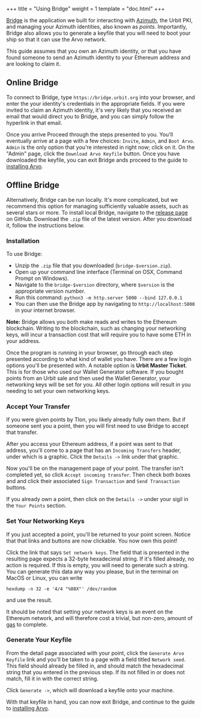 +++
title = "Using Bridge"
weight = 1
template = "doc.html"
+++

[Bridge](https://github.com/urbit/bridge) is the application we built for interacting with [Azimuth](@/docs/concepts/azimuth.md), the Urbit PKI, and managing your Azimuth identities, also known as _points_. Importantly, Bridge also allows you to generate a keyfile that you will need to boot your ship so that it can use the Arvo network.

This guide assumes that you own an Azimuth identity, or that you have found someone to send an Azimuth identity to your Ethereum address and are looking to claim it.

## Online Bridge

To connect to Bridge, type `https://bridge.urbit.org` into your browser, and enter the your identity's credentials in the appropriate fields. If you were invited to claim an Azimuth identity, it's very likely that you received an email that would direct you to Bridge, and you can simply follow the hyperlink in that email.

Once you arrive Proceed through the steps presented to you. You'll eventually arrive at a page with a few choices: `Invite`, `Admin`, and `Boot Arvo`. `Admin` is the only option that you're interested in right now; click on it. On the "Admin" page, click the `Download Arvo Keyfile` button. Once you have downloaded the keyfile, you can exit Bridge ands proceed to the guide to [installing Arvo](@/docs/getting-started/installing-urbit.md).

## Offline Bridge

Alternatively, Bridge can be run locally. It's more complicated, but we recommend this option for managing sufficiently valuable assets, such as several stars or more. To install local Bridge, navigate to the [release page](https://github.com/urbit/bridge/releases/) on GitHub. Download the `.zip` file of the latest version. After you download it, follow the instructions below.

### Installation

To use Bridge:

+ Unzip the `.zip` file that you downloaded (`bridge-$version.zip`).
+ Open up your command line interface (Terminal on OSX, Command Prompt on Windows).
+ Navigate to the `bridge-$version` directory, where `$version` is the appropriate version number.
+ Run this command: `python3 -m http.server 5000 --bind 127.0.0.1`
+ You can then use the Bridge app by navigating to `http://localhost:5000` in your internet browser.

**Note:** Bridge allows you both make reads and writes to the Ethereum blockchain. Writing to the blockchain, such as changing your networking keys, will incur a transaction cost that will require you to have some ETH in your address.

Once the program is running in your browser, go through each step presented according to what kind of wallet you have. There are a few login options you'll be presented with. A notable option is **Urbit Master Ticket**. This is for those who used our Wallet Generator software. If you bought points from an Urbit sale and then used the Wallet Generator, your networking keys will be set for you. All other login options will result in you needing to set your own networking keys.

### Accept Your Transfer

If you were given points by Tlon, you likely already fully own them. But if someone sent you a point, then you will first need to use Bridge to accept that transfer.

After you access your Ethereum address, if a point was sent to that address,
you'll come to a page that has an `Incoming Transfers` header, under which is
a graphic. Click the `Details ->` link under that graphic.

Now you'll be on the management page of your point. The transfer isn't completed
yet, so click `Accept incoming transfer`. Then check both boxes and and click
their associated `Sign Transaction` and `Send Transaction` buttons.

If you already own a point, then click on the `Details ->` under your sigil in the
`Your Points` section.

### Set Your Networking Keys

If you just accepted a point, you'll be returned to your point screen. Notice that that links and buttons are now clickable. You now own this point!

Click the link that says `Set network keys`. The field that is presented in the resulting page expects a 32-byte hexadecimal string. If it's filled already, no action is required. If this is empty, you will need to generate such a string. You can generate this data any way you please, but in the terminal on MacOS or Linux, you can write

```
hexdump -n 32 -e '4/4 "%08X"' /dev/random
```

and use the result.

It should be noted that setting your network keys is an event on the Ethereum network, and will therefore cost a trivial, but non-zero, amount of [gas](https://github.com/ethereum/wiki/wiki/Design-Rationale#gas-and-fees) to complete.

### Generate Your Keyfile

From the detail page associated with your point, click the `Generate Arvo Keyfile` link and you'll be taken to a page with a field titled `Network seed`. This field should already be filled in, and should match the hexadecimal string that you entered in the previous step. If its not filled in or does not match, fill it in with the correct string.

Click `Generate ->`, which will download a keyfile onto your machine.

With that keyfile in hand, you can now exit Bridge, and continue to the guide to [installing Arvo](@/docs/getting-started/installing-urbit.md).
